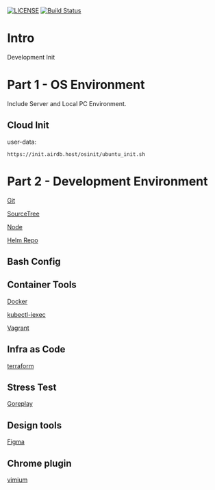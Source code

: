 [![LICENSE](https://img.shields.io/badge/license-airdb.host-blue.svg)](https://github.com/airdb)
[![Build Status](https://travis-ci.org/airdb/docker.svg?branch=master)](https://travis-ci.org/airdb/docker)

# Intro
Development Init


# Part 1 - OS Environment
Include Server and Local PC Environment.

## Cloud Init

user-data:
```
https://init.airdb.host/osinit/ubuntu_init.sh
```


# Part 2 - Development Environment

[Git](cmd/git.md)

[SourceTree](https://www.sourcetreeapp.com/)

[Node](cmd/node.md)

[Helm Repo](https://www.airdb.com/helm/)

## Bash Config

## Container Tools

[Docker](cmd/docker.md)

[kubectl-iexec](https://github.com/gabeduke/kubectl-iexec)

[Vagrant](cmd/vagrant.md)

## Infra as Code

[terraform](https://www.terraform.io/docs/providers)

## Stress Test

[Goreplay](https://github.com/buger/goreplay)

## Design tools
[Figma](https://www.figma.com)

## Chrome plugin

[vimium](https://github.com/philc/vimium)
